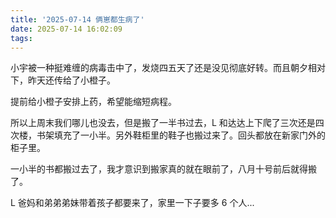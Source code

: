 ```yaml
---
title: '2025-07-14 俩崽都生病了'
date: 2025-07-14 16:02:09
tags:
---
```


小宇被一种挺难缠的病毒击中了，发烧四五天了还是没见彻底好转。而且朝夕相对下，昨天还传给了小橙子。

提前给小橙子安排上药，希望能缩短病程。

所以上周末我们哪儿也没去，但是搬了一半书过去，L 和达达上下爬了三次还是四次楼，书架填充了一小半。另外鞋柜里的鞋子也搬过来了。回头都放在新家门外的柜子里。

一小半的书都搬过去了，我才意识到搬家真的就在眼前了，八月十号前后就得搬了。

L 爸妈和弟弟弟妹带着孩子都要来了，家里一下子要多 6 个人...

